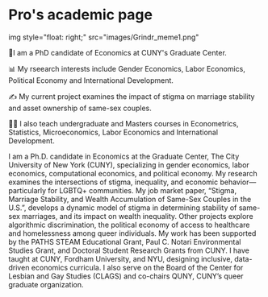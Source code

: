 # Pro's academic page

img style="float: right;" src="images/Grindr_meme1.png"

🙋I am a PhD candidate of Economics at CUNY's Graduate Center.

📊 My rseearch interests include Gender Economics, Labor Economics, Political Economy and International Development.

✍️ My current project examines the impact of stigma on marriage stability and asset ownership of same-sex couples.

👨‍🏫 I also teach undergraduate and Masters courses in Econometrics, Statistics, Microeconomics, Labor Economics and International Development.

I am a Ph.D. candidate in Economics at the Graduate Center, The City University of New York (CUNY), specializing in gender economics, labor economics, computational economics, and political economy. My research examines the intersections of stigma, inequality, and economic behavior—particularly for LGBTQ+ communities. My job market paper, “Stigma, Marriage Stability, and Wealth Accumulation of Same-Sex Couples in the U.S.”, develops a dynamic model of stigma in determining stability of same-sex marriages, and its impact on wealth inequality. Other projects explore algorithmic discrimination, the political economy of access to healthcare and homelessness among queer individuals. My work has been supported by the PATHS STEAM Educational Grant, Paul C. Notari Environmental Studies Grant, and Doctoral Student Research Grants from CUNY. I have taught at CUNY, Fordham University, and NYU, designing inclusive, data-driven economics curricula. I also serve on the Board of the Center for Lesbian and Gay Studies (CLAGS) and co-chairs QUNY, CUNY’s queer graduate organization.
